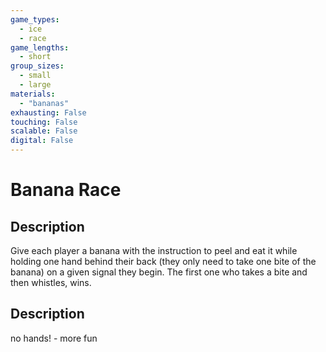 ```yaml
---
game_types:
  - ice
  - race
game_lengths:
  - short
group_sizes:
  - small
  - large
materials:
  - "bananas"
exhausting: False
touching: False
scalable: False
digital: False
---
```

# Banana Race

## Description
Give each player a banana with the instruction to peel and eat it while holding
one hand behind their back (they only need to take one bite of the banana) on a given signal they begin. The first one who takes a bite and then whistles, wins.

## Description
no hands! - more fun
